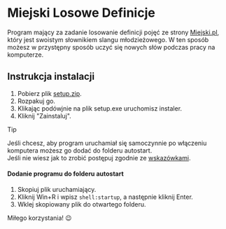# Miejski Losowe Definicje
Program mający za zadanie losowanie definicji pojęć ze strony [Miejski.pl](https://miejski.pl), który jest swoistym słownikiem slangu młodzieżowego.
W ten sposób możesz w przystępny sposób uczyć się nowych słów podczas pracy na komputerze.

## Instrukcja instalacji
1. Pobierz plik [setup.zip](https://github.com/mikolaj-szubert/miejski-losowe-definicje/releases/latest).
2. Rozpakuj go.
3. Klikając podówjnie na plik setup.exe uruchomisz instaler.
4. Kliknij "Zainstaluj".

> [!TIP]
> Jeśli chcesz, aby program uruchamiał się samoczynnie po włączeniu komputera możesz go dodać do folderu autostart.  
> Jeśli nie wiesz jak to zrobić postępuj zgodnie ze [wskazówkami](#dodanie-programu-do-folderu-autostart).

#### Dodanie programu do folderu autostart
1. Skopiuj plik uruchamiający.
2. Kliknij Win+R i wpisz ```shell:startup```, a następnie kliknij Enter.
3. Wklej skopiowany plik do otwartego folderu.

Miłego korzystania! 😉
